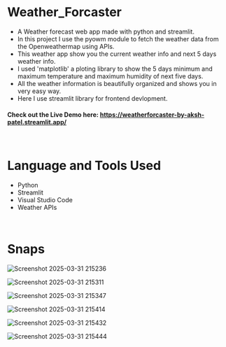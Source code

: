# Weather_Forcaster
- A Weather forecast web app made with python and streamlit.
- In this project I use the pyowm module to fetch the weather data from the Openweathermap using APIs.
- This weather app show you the current weather info and next 5 days weather info.
- I used 'matplotlib' a ploting library to show the 5 days minimum and maximum temperature and maximum humidity of next five days.
- All the weather information is beautifully organized and shows you in very easy way.
- Here I use streamlit library for frontend devlopment.

####  Check out the Live Demo here:   https://weatherforcaster-by-aksh-patel.streamlit.app/

<br/>

# Language and Tools Used
- Python
- Streamlit
- Visual Studio Code
- Weather APIs

<br/>

# Snaps

![Screenshot 2025-03-31 215236](https://github.com/user-attachments/assets/aa7eb26e-e95d-4b3d-8001-4b9e907d4aa1)

![Screenshot 2025-03-31 215311](https://github.com/user-attachments/assets/7e945608-a38c-4f10-8cea-67750ec71256)

![Screenshot 2025-03-31 215347](https://github.com/user-attachments/assets/abf2cd68-f59f-466f-b884-3cbd2cce86f8)

![Screenshot 2025-03-31 215414](https://github.com/user-attachments/assets/790e58ec-ca9d-4da0-a26f-874e384f026d)

![Screenshot 2025-03-31 215432](https://github.com/user-attachments/assets/a1d7bc20-3cba-43f5-b610-f99a53d9eced)

![Screenshot 2025-03-31 215444](https://github.com/user-attachments/assets/e68e7d74-1d4e-4365-915f-6f0a8b6bfd99)


